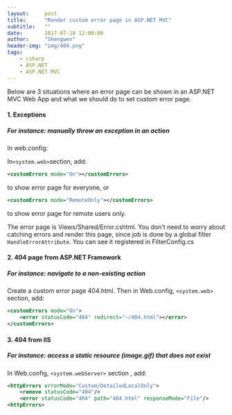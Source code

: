 ```yaml
---
layout:     post
title:      "Render custom error page in ASP.NET MVC"
subtitle:   ""
date:       2017-07-18 12:00:00
author:     "Shengwen"
header-img: "img/404.png"
tags:
    - csharp
    - ASP.NET
    - ASP.NET MVC
---
```


Below are 3 situations where an error page can be shown in an ASP.NET MVC Web App and what we should do to set custom error page.

#### 1. Exceptions

##### For instance: manually throw an exception in an action

In web.config:

In`<system.web>`section, add: 

```xml
<customErrors mode="On"></customErrors> 
```

to show error page for everyone, or

```xml
<customErrors mode="RemoteOnly"></customErrors>
```

to show error page for remote users only.

The error page is  Views/Shared/Error.cshtml. You don't need to worry about catching errors and render this page, since job is done by a global filter `HandleErrorAttribute`. You can see it registered in FilterConfig.cs

#### 2. 404 page from ASP.NET Framework

##### For instance: navigate to a non-existing action

Create a custom error page 404.html. Then in Web.config, `<system.web>` section, add:

```xml
<customErrors mode="On">
	<error statusCode="404" redirect="~/404.html"></error>
</customErrors>
```

#### 3. 404 from IIS

##### For instance: access a static resource (image.gif) that does not exist

In Web.config, `<system.webServer>` section , add:

```xml
<httpErrors errorMode="Custom/DetailedLocalOnly">
    <remove statusCode="404"/>
    <error statusCode="404" path="404.html" responseMode="File"/>
<httpErrors> 
```

